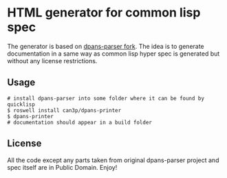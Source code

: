 
# HTML generator for common lisp spec

The generator is based on [dpans-parser fork](https://github.com/can3p/dpans-parser). The idea
is to generate documentation in a same way as common lisp hyper spec is generated but without
any license restrictions.

## Usage

    # install dpans-parser into some folder where it can be found by quicklisp
    $ roswell install can3p/dpans-printer
    $ dpans-printer
    # documentation should appear in a build folder

## License

All the code except any parts taken from original dpans-parser project and spec itself are in
Public Domain. Enjoy!
